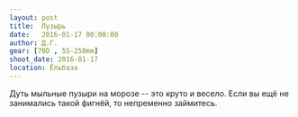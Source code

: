 ```yaml
---
layout: post
title:  Пузырь
date:   2016-01-17 00:00:00
author: Д.Г.
gear: [70D , 55-250mm]
shoot_date: 2016-01-17
location: Ёльбаза
---
```


Дуть мыльные пузыри на морозе -- это круто и весело. Если вы ещё не занимались 
такой фигнёй, то непременно займитесь.
